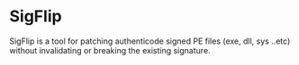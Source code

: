 # SigFlip
SigFlip is a tool for patching authenticode signed PE files (exe, dll, sys ..etc) without invalidating or breaking the existing signature.
